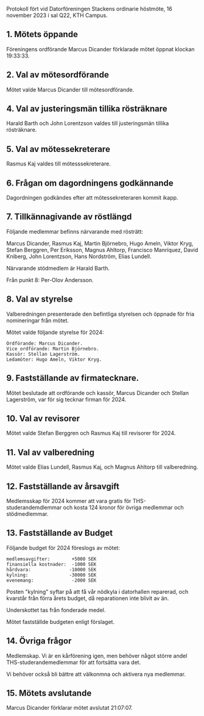 <!-- 
.. title: Datorföreningen Stackens höstmöte 2023
.. slug: hostmote
.. date: 2023-11-16 20:06:00 CET
.. description: 
.. category: 2023
-->

Protokoll fört vid Datorföreningen Stackens ordinarie höstmöte,
16 november 2023 i sal Q22, KTH Campus.

<!-- TEASER_END -->

## 1. Mötets öppande

Föreningens ordförande Marcus Dicander förklarade mötet öppnat klockan
19:33:33.

## 2. Val av mötesordförande

Mötet valde Marcus Dicander till mötesordförande.

## 4. Val av justeringsmän tillika rösträknare

Harald Barth och John Lorentzson valdes till justeringsmän tillika
rösträknare.

## 5. Val av mötessekreterare

Rasmus Kaj valdes till mötesssekreterare.

## 6. Frågan om dagordningens godkännande

Dagordningen godkändes efter att mötessekreteraren kommit ikapp.

## 7. Tillkännagivande av röstlängd

Följande medlemmar befinns närvarande med rösträtt:

Marcus Dicander, Rasmus Kaj, Martin Björnebro, Hugo Ameln,
Viktor Kryg, Stefan Berggren, Per Eriksson, Magnus Ahltorp,
Francisco Manríquez, David Kniberg, John Lorentzson, Hans Nordström,
Elias Lundell.

Närvarande stödmedlem är Harald Barth.

Från punkt 8: Per-Olov Andersson.

## 8. Val av styrelse

Valberedningen presenterade den befintliga styrelsen och öppnade för
fria nomineringar från mötet.

Mötet valde följande styrelse för 2024:

```
Ordförande: Marcus Dicander.
Vice ordförande: Martin Björnebro.
Kassör: Stellan Lagerström.
Ledamöter: Hugo Ameln, Viktor Kryg.
```

## 9. Fastställande av firmatecknare.

Mötet beslutade att ordförande och kassör, Marcus Dicander och Stellan
Lagerström, var för sig tecknar firman för 2024.

## 10. Val av revisorer

Mötet valde Stefan Berggren och Rasmus Kaj till revisorer för 2024.

## 11. Val av valberedning

Mötet valde Elias Lundell, Rasmus Kaj, och Magnus Ahltorp till valberedning.

## 12. Fastställande av årsavgift

Medlemsskap för 2024 kommer att vara gratis för THS-studerandemdlemmar
och kosta 124 kronor för övriga medlemmar och stödmedlemmar.

## 13. Fastställande av Budget

Följande budget för 2024 föreslogs av mötet:

```
medlemsavgifter:        +5000 SEK
finansiella kostnader:  -1000 SEK
hårdvara:              -10000 SEK
kylning:               -30000 SEK
evenemang:              -2000 SEK
```

Posten "kylning" syftar på att få vår nödkyla i datorhallen reparerad,
och kvarstår från förra årets budget, då reparationen inte blivit av
än.

Underskottet tas från fonderade medel.

Mötet fastställde budgeten enligt förslaget.

## 14. Övriga frågor

Medlemskap. Vi är en kårförening igen, men behöver något större andel
THS-studerandemedlemmar för att fortsätta vara det.

Vi behöver också bli bättre att välkonmna och aktivera nya medlemmar.

## 15. Mötets avslutande

Marcus Dicander förklarar mötet avslutat 21:07:07.
